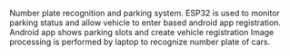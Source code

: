 Number plate recognition and parking system.
ESP32 is used to monitor parking status and allow vehicle to enter based android app registration.
Android app shows parking slots and create vehicle registration
Image processing is performed by laptop to recognize number plate of cars.
